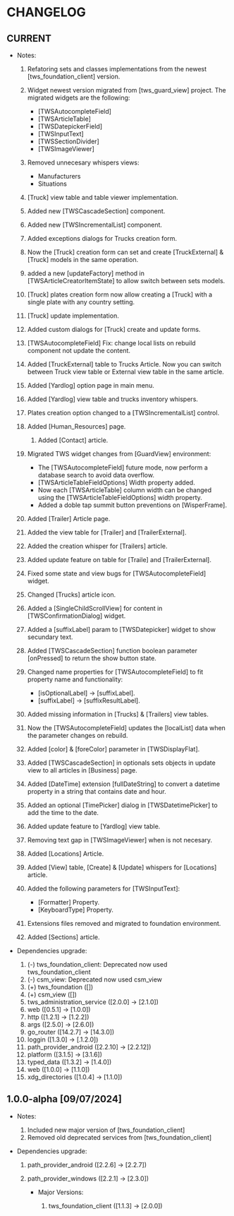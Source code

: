 # CHANGELOG

## CURRENT

- Notes:

    1. Refatoring sets and classes implementations from the newest [tws_foundation_client] version.
    2. Widget newest version migrated from [tws_guard_view] project. The migrated widgets are the following:
        - [TWSAutocompleteField]
        - [TWSArticleTable]
        - [TWSDatepickerField]
        - [TWSInputText]
        - [TWSSectionDivider]
        - [TWSImageViewer]
    3. Removed unnecesary whispers views:
        - Manufacturers
        - Situations
    4. [Truck] view table and table viewer implementation.
    5. Added new [TWSCascadeSection] component.
    6. Added new [TWSIncrementalList] component.
    7. Added exceptions dialogs for Trucks creation form.
    8. Now the [Truck] creation form can set and create [TruckExternal] & [Truck] models
    in the same operation.
    9. added a new [updateFactory] method in [TWSArticleCreatorItemState] to allow switch between sets models.
    10. [Truck] plates creation form now allow creating a [Truck] with a single plate with any country setting.
    11. [Truck] update implementation.
    12. Added custom dialogs for [Truck] create and update forms.
    13. [TWSAutocompleteField] Fix: change local lists on rebuild component not update the content.
    14. Added [TruckExternal] table to Trucks Article. Now you can switch between Truck view table or External view table in the same article.
    15. Added [Yardlog] option page in main menu.
    16. Added [Yardlog] view table and trucks inventory whispers.
    17. Plates creation option changed to a [TWSIncrementalList] control.

    18. Added [Human_Resources] page.

        1. Added [Contact] article.
    
    19. Migrated TWS widget changes from [GuardView] environment: 
        - The [TWSAutocompleteField] future mode, now perform a database search to avoid data overflow.
        - [TWSArticleTableFieldOptions] Width property added.
        - Now each [TWSArticleTable] column width can be changed using the [TWSArticleTableFieldOptions] width property.
        - Added a doble tap summit button preventions on [WisperFrame].

    20. Added [Trailer] Article page.
    21. Added the view table for [Trailer] and [TrailerExternal].
    22. Added the creation whisper for [Trailers] article.
    23. Added update feature on table for [Traile] and [TrailerExternal].
    24. Fixed some state and view bugs for [TWSAutocompleteField] widget.
    25. Changed [Trucks] article icon.
    26. Added a [SingleChildScrollView] for content in [TWSConfirmationDialog] widget.
    27. Added a [suffixLabel] param to [TWSDatepicker] widget to show secundary text.
    28. Added [TWSCascadeSection] function boolean parameter [onPressed] to return the show button state.
    29. Changed name properties for [TWSAutocompleteField] to fit property name and functionality:
        - [isOptionalLabel] -> [suffixLabel].
        - [suffixLabel] -> [suffixResultLabel].
    30. Added missing information in [Trucks] & [Trailers] view tables.
    31. Now the [TWSAutocompleteField] updates the [localList] data when the parameter changes on rebuild.
    32. Added [color] & [foreColor] parameter in [TWSDisplayFlat].
    33. Added [TWSCascadeSection] in optionals sets objects in update view to all articles in [Business] page.
    34. Added [DateTime] extension [fullDateString] to convert a datetime property in a string that contains date and hour.
    35. Added an optional [TimePicker] dialog in [TWSDatetimePicker] to add the time to the date.
    36. Added update feature to [Yardlog] view table.
    37. Removing text gap in [TWSImageViewer] when is not necesary.
    38. Added [Locations] Article.
    39. Added [View] table, [Create] & [Update] whispers for [Locations] article.
    40. Added the following parameters for [TWSInputText]:
        - [Formatter] Property.
        - [KeyboardType] Property.
    41. Extensions files removed and migrated to foundation environment.
    42. Added [Sections] article.

- Dependencies upgrade:
    1. (-) tws_foundation_client: Deprecated now used tws_foundation_client
    2. (-) csm_view: Deprecated now used csm_view
    3. (+) tws_foundation ([])
    4. (+) csm_view ([])
    5. tws_administration_service ([2.0.0] -> [2.1.0])
    6. web ([0.5.1] -> [1.0.0])
    7. http ([1.2.1] -> [1.2.2])
    8. args ([2.5.0] -> [2.6.0])
    9. go_router ([14.2.7] -> [14.3.0])
    10. loggin ([1.3.0] -> [.1.2.0])
    11. path_provider_android ([2.2.10] -> [2.2.12])
    12. platform ([3.1.5] -> [3.1.6])
    13. typed_data ([1.3.2] -> [1.4.0])
    14. web ([1.0.0] -> [1.1.0])
    15. xdg_directories ([1.0.4] -> [1.1.0])

## 1.0.0-alpha [09/07/2024]

- Notes:

    1. Included new major version of [tws_foundation_client]
    2. Removed old deprecated services from [tws_foundation_client]

- Dependencies upgrade:

    1. path_provider_android ([2.2.6] -> [2.2.7])
    2. path_provider_windows ([2.2.1] -> [2.3.0])

        - Major Versions:

            1. tws_foundation_client ([1.1.3] -> [2.0.0])
